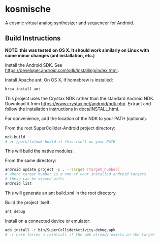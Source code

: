 kosmische
=========

A cosmic virtual analog synthesizer and sequencer for Android.

## Build Instructions
**NOTE: this was tested on OS X. It should work similarly on Linux with some minor changes (ant installation, etc.)**

Install the Android SDK. See https://developer.android.com/sdk/installing/index.html.

Install Apache ant. On OS X, if homebrew is installed:

```bash
brew install ant
```
This project uses the Crystax NDK rather than the standard Android NDK. Download it from https://www.crystax.net/android/ndk.php. Extract and follow the installation instructions in docs/INSTALL.html.

For convenience, add the location of the NDK to your PATH (optional).

From the root SuperCollider-Android project directory:

```bash
ndk-build
# or /path/to/ndk-build if this isn't on your PATH
```
This will build the native modules.

From the same directory:

```bash
android update project -p . --target [target_number]
# where target_number is a one of your installed android targets
# these can be viewed with:
android list
```
This will generate an ant build.xml in the root directory.

Build the project itself:

```bash
ant debug
```
Install on a connected device or emulator:

```bash
adb install -r bin/SuperColliderActivity-debug.apk 
# -r here forces a reintsall if the apk already exists on the target
```